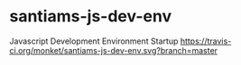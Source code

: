 # santiams-js-dev-env
Javascript Development Environment Startup
https://travis-ci.org/monket/santiams-js-dev-env.svg?branch=master
